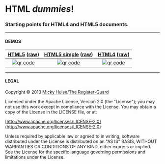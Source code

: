 # HTML _dummies_!

### Starting points for HTML4 and HTML5 documents.

---

#### DEMOS


[HTML5](http://registerguard.github.io/html-dummies/html5) ([raw](https://raw.github.com/registerguard/html-dummies/master/html5/index.html)) | [HTML5 simple](http://registerguard.github.io/html-dummies/html5/simple.html) ([raw](https://raw.github.com/registerguard/html-dummies/master/html5/simple.html)) | [HTML4](http://registerguard.github.io/html-dummies/html4/) ([raw](https://raw.github.com/registerguard/html-dummies/master/html4/index.html))
:-: | :-: | :-:
[![qr code](http://chart.apis.google.com/chart?cht=qr&chl=http://registerguard.github.io/html-dummies/html5/index.html&chs=200x200)](http://registerguard.github.io/html-dummies/html5/) | [![qr code](http://chart.apis.google.com/chart?cht=qr&chl=http://registerguard.github.io/html-dummies/html5/simple.html&chs=200x200)](http://registerguard.github.io/html-dummies/html5/simple.html) | [![qr code](http://chart.apis.google.com/chart?cht=qr&chl=http://registerguard.github.io/html-dummies/html4/index.html&chs=200x200)](http://registerguard.github.io/html-dummies/html4/)

---

#### LEGAL

Copyright &copy; 2013 [Micky Hulse](http://hulse.me)/[The Register-Guard](http://registerguard.com)

Licensed under the Apache License, Version 2.0 (the "License"); you may not use this work except in compliance with the License. You may obtain a copy of the License in the LICENSE file, or at:

[http://www.apache.org/licenses/LICENSE-2.0](http://www.apache.org/licenses/LICENSE-2.0)

Unless required by applicable law or agreed to in writing, software distributed under the License is distributed on an "AS IS" BASIS, WITHOUT WARRANTIES OR CONDITIONS OF ANY KIND, either express or implied. See the License for the specific language governing permissions and limitations under the License.
